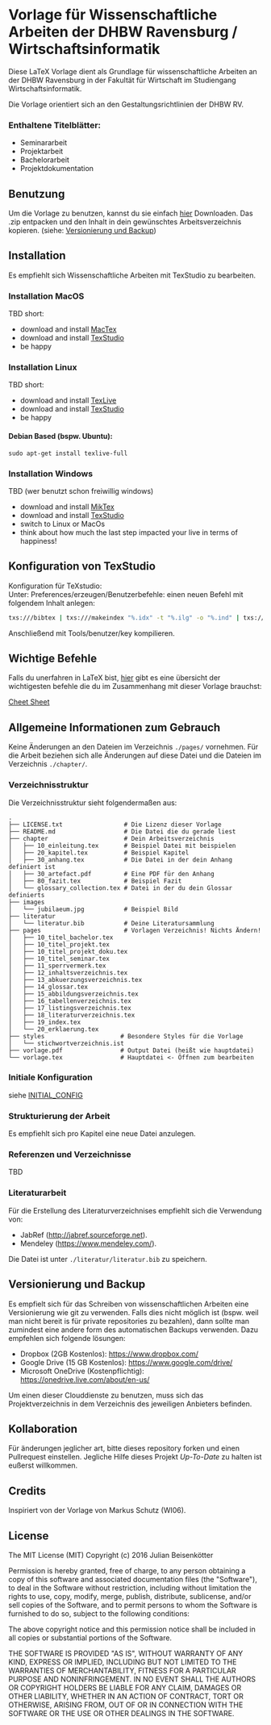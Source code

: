 # Vorlage für Wissenschaftliche Arbeiten der DHBW Ravensburg / Wirtschaftsinformatik
Diese LaTeX Vorlage dient als Grundlage für wissenschaftliche Arbeiten an der DHBW Ravensburg in der Fakultät für Wirtschaft im Studiengang Wirtschaftsinformatik.

Die Vorlage orientiert sich an den Gestaltungsrichtlinien der DHBW RV.

### Enthaltene Titelblätter:                                                
 - Seminararbeit    
 - Projektarbeit
 - Bachelorarbeit
 - Projektdokumentation

## Benutzung
Um die Vorlage zu benutzen, kannst du sie einfach [hier](https://github.com/julianbei/vorlage-dhbw-rv-wi/archive/master.zip) Downloaden.
Das .zip entpacken und den Inhalt in dein gewünschtes Arbeitsverzeichnis kopieren. (siehe: [Versionierung und Backup]( #Versionierung-und-Backup))

## Installation
Es empfiehlt sich Wissenschaftliche Arbeiten mit TexStudio zu bearbeiten.

### Installation MacOS
TBD
short:
- download and install [MacTex](https://tug.org/mactex/)
- download and install [TexStudio](http://www.texstudio.org/)
- be happy

### Installation Linux
TBD
short:
- download and install [TexLive](https://www.tug.org/texlive/)
- download and install [TexStudio](http://www.texstudio.org/)
- be happy

#### Debian Based (bspw. Ubuntu):

```
sudo apt-get install texlive-full
```

### Installation Windows
TBD (wer benutzt schon freiwillig windows)
- download and install [MikTex](http://miktex.org/)
- download and install [TexStudio](http://www.texstudio.org/)
- switch to Linux or MacOs
- think about how much the last step impacted your live in terms of happiness!

## Konfiguration von TexStudio
Konfiguration für TeXstudio: <br>
Unter: Preferences/erzeugen/Benutzerbefehle:
einen neuen Befehl mit folgendem Inhalt anlegen:
```bash
txs:///bibtex | txs:///makeindex "%.idx" -t "%.ilg" -o "%.ind" | txs:///makeindex -g -s "styles/stichwortverzeichnis.ist" % | txs:///makeindex "%.nlo" -s nomencl.ist -o "%.nls" | txs:///makeindex  -s "%.ist" -t "%.glg" -o "%.gls" "%.glo"
```
Anschließend mit Tools/benutzer/key kompilieren.									  

## Wichtige Befehle
Falls du unerfahren in LaTeX bist,
[hier](HOWTO/CHEAT_SHEET.md) gibt es eine übersicht der wichtigesten befehle die du im Zusammenhang mit dieser Vorlage brauchst:

[Cheet Sheet](HOWTO/CHEAT_SHEET.md)

## Allgemeine Informationen zum Gebrauch
Keine Änderungen an den Dateien im Verzeichnis ```./pages/``` vornehmen. Für die Arbeit beziehen sich alle Änderungen auf diese Datei und die Dateien im Verzeichnis ```./chapter/```.

### Verzeichnisstruktur
Die Verzeichnisstruktur sieht folgendermaßen aus:
```
.
├── LICENSE.txt                 # Die Lizenz dieser Vorlage
├── README.md                   # Die Datei die du gerade liest
├── chapter                     # Dein Arbeitsverzeichnis
│   ├── 10_einleitung.tex       # Beispiel Datei mit beispielen
│   ├── 20_kapitel.tex          # Beispiel Kapitel
│   ├── 30_anhang.tex           # Die Datei in der dein Anhang definiert ist
│   ├── 30_artefact.pdf         # Eine PDF für den Anhang
│   ├── 80_fazit.tex            # Beispiel Fazit
│   └── glossary_collection.tex # Datei in der du dein Glossar definierts
├── images
│   └── jubilaeum.jpg           # Beispiel Bild
├── literatur
│   └── literatur.bib           # Deine Literatursammlung
├── pages                       # Vorlagen Verzeichnis! Nichts Ändern!
│   ├── 10_titel_bachelor.tex
│   ├── 10_titel_projekt.tex
│   ├── 10_titel_projekt_doku.tex
│   ├── 10_titel_seminar.tex
│   ├── 11_sperrvermerk.tex
│   ├── 12_inhaltsverzeichnis.tex
│   ├── 13_abkuerzungsverzeichnis.tex
│   ├── 14_glossar.tex
│   ├── 15_abbildungsverzeichnis.tex
│   ├── 16_tabellenverzeichnis.tex
│   ├── 17_listingsverzeichnis.tex
│   ├── 18_literaturverzeichnis.tex
│   ├── 19_index.tex
│   └── 20_erklaerung.tex
├── styles                     # Besondere Styles für die Vorlage
│   └── stichwortverzeichnis.ist
├── vorlage.pdf                # Output Datei (heißt wie hauptdatei)
└── vorlage.tex                # Hauptdatei <- Öffnen zum bearbeiten
```
### Initiale Konfiguration
siehe [INITIAL_CONFIG](HOWTO/INITIAL_CONFIG.md)

### Strukturierung der Arbeit
Es empfiehlt sich pro Kapitel eine neue Datei anzulegen.

### Referenzen und Verzeichnisse
TBD

### Literaturarbeit
Für die Erstellung des Literaturverzeichnises empfiehlt sich die Verwendung von:
- JabRef (http://jabref.sourceforge.net).
- Mendeley (https://www.mendeley.com/).

Die Datei ist unter ```./literatur/literatur.bib``` zu speichern.                                        


## <a name="Versionierung-und-Backup"></a>Versionierung und Backup
Es empfielt sich für das Schreiben von wissenschaftlichen Arbeiten eine Versionierung wie git zu verwenden.
Falls dies nicht möglich ist (bspw. weil man nicht bereit is für private repositories zu bezahlen), dann sollte man zumindest eine andere form des automatischen Backups verwenden.
Dazu empfehlen sich folgende lösungen:
  - Dropbox (2GB Kostenlos):
    https://www.dropbox.com/
  - Google Drive (15 GB Kostenlos):
    https://www.google.com/drive/
  - Microsoft OneDrive (Kostenpflichtig):
    https://onedrive.live.com/about/en-us/

Um einen dieser Clouddienste zu benutzen, muss sich das Projektverzeichnis in dem Verzeichnis des jeweiligen Anbieters befinden.

## Kollaboration
Für änderungen jeglicher art, bitte dieses repository forken und einen Pullrequest einstellen.
Jegliche Hilfe dieses Projekt *Up-To-Date* zu halten ist eußerst willkommen.

## Credits
Inspiriert von der Vorlage von Markus Schutz (WI06).

## License
The MIT License (MIT)
Copyright (c) 2016 Julian Beisenkötter

Permission is hereby granted, free of charge, to any person obtaining a copy of this software and associated documentation files (the "Software"), to deal in the Software without restriction, including without limitation the rights to use, copy, modify, merge, publish, distribute, sublicense, and/or sell copies of the Software, and to permit persons to whom the Software is furnished to do so, subject to the following conditions:

The above copyright notice and this permission notice shall be included in all copies or substantial portions of the Software.

THE SOFTWARE IS PROVIDED "AS IS", WITHOUT WARRANTY OF ANY KIND, EXPRESS OR IMPLIED, INCLUDING BUT NOT LIMITED TO THE WARRANTIES OF MERCHANTABILITY, FITNESS FOR A PARTICULAR PURPOSE AND NONINFRINGEMENT. IN NO EVENT SHALL THE AUTHORS OR COPYRIGHT HOLDERS BE LIABLE FOR ANY CLAIM, DAMAGES OR OTHER LIABILITY, WHETHER IN AN ACTION OF CONTRACT, TORT OR OTHERWISE, ARISING FROM, OUT OF OR IN CONNECTION WITH THE SOFTWARE OR THE USE OR OTHER DEALINGS IN THE SOFTWARE.
